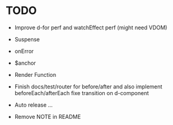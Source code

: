 # TODO

- Improve d-for perf and watchEffect perf (might need VDOM)
- Suspense
- onError
- $anchor

- Render Function
- Finish docs/test/router for before/after and also implement beforeEach/afterEach fixe transition on d-component
- Auto release ...
- Remove NOTE in README
